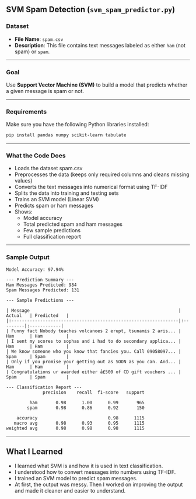 ## SVM Spam Detection (`svm_spam_predictor.py`)

### Dataset
- **File Name**: `spam.csv`
- **Description**: This file contains text messages labeled as either `ham` (not spam) or `spam`.

---

### Goal
Use **Support Vector Machine (SVM)** to build a model that predicts whether a given message is spam or not.

---

### Requirements

Make sure you have the following Python libraries installed:

```bash
pip install pandas numpy scikit-learn tabulate
```
---

### What the Code Does

* Loads the dataset spam.csv
* Preprocesses the data (keeps only required columns and cleans missing values)
* Converts the text messages into numerical format using TF-IDF
* Splits the data into training and testing sets
* Trains an SVM model (Linear SVM)
* Predicts spam or ham messages
* Shows:
  * Model accuracy
  * Total predicted spam and ham messages
  * Few sample predictions
  * Full classification report
 
---

### Sample Output
```
Model Accuracy: 97.94%

--- Prediction Summary ---
Ham Messages Predicted: 984
Spam Messages Predicted: 131

--- Sample Predictions ---

| Message                                                         | Actual   | Predicted   |
|:----------------------------------------------------------------|:---------|:------------|
| Funny fact Nobody teaches volcanoes 2 erupt, tsunamis 2 aris... | Ham      | Ham         |
| I sent my scores to sophas and i had to do secondary applica... | Ham      | Ham         |
| We know someone who you know that fancies you. Call 09058097... | Spam     | Spam        |
| Only if you promise your getting out as SOON as you can. And... | Ham      | Ham         |
| Congratulations ur awarded either å£500 of CD gift vouchers ... | Spam     | Spam        |

--- Classification Report ---
              precision    recall  f1-score   support

         ham       0.98      1.00      0.99       965
        spam       0.98      0.86      0.92       150

    accuracy                           0.98      1115
   macro avg       0.98      0.93      0.95      1115
weighted avg       0.98      0.98      0.98      1115
```
---

## What I Learned

* I learned what SVM is and how it is used in text classification.
* I understood how to convert messages into numbers using TF-IDF.
* I trained an SVM model to predict spam messages.
* At first, the output was messy. Then I worked on improving the output and made it cleaner and easier to understand.
